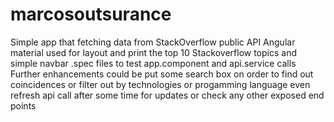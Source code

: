 # marcosoutsurance
Simple app that fetching data from StackOverflow public API
Angular material used for layout and print the top 10 Stackoverflow topics and simple navbar
.spec files to test app.component and api.service calls
Further enhancements could be put some search box on order to find out coincidences or filter out by technologies or progamming language even refresh api call after some time for updates or check any other exposed end points 

